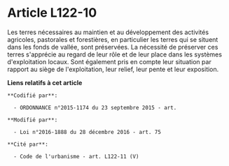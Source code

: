 # Article L122-10

Les terres nécessaires au maintien et au développement des activités agricoles, pastorales et forestières, en particulier les
terres qui se situent dans les fonds de vallée,  sont préservées. La nécessité de préserver ces terres s'apprécie au regard
de leur rôle et de leur place dans les systèmes d'exploitation locaux. Sont également pris en compte leur situation par
rapport au siège de l'exploitation, leur relief, leur pente et leur exposition.

**Liens relatifs à cet article**

	**Codifié par**:

	  - ORDONNANCE n°2015-1174 du 23 septembre 2015 - art.

	**Modifié par**:

	  - Loi n°2016-1888 du 28 décembre 2016 - art. 75

	**Cité par**:

	  - Code de l'urbanisme - art. L122-11 (V)
